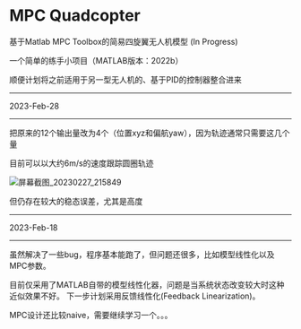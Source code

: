 # MPC Quadcopter
基于Matlab MPC Toolbox的简易四旋翼无人机模型 (In Progress)

一个简单的练手小项目（MATLAB版本：2022b）

顺便计划将之前适用于另一型无人机的、基于PID的控制器整合进来

---

2023-Feb-28

---

把原来的12个输出量改为4个（位置xyz和偏航yaw），因为轨迹通常只需要这几个量

目前可以以大约6m/s的速度跟踪圆圈轨迹

![屏幕截图_20230227_215849](https://user-images.githubusercontent.com/71893666/221734470-75dfc473-668a-49a3-a0ee-dac02ca09cd8.png)

但仍存在较大的稳态误差，尤其是高度

---

2023-Feb-18

---

虽然解决了一些bug，程序基本能跑了，但问题还很多，比如模型线性化以及MPC参数。

目前仅采用了MATLAB自带的模型线性化器，问题是当系统状态改变较大时这种近似效果不好。
下一步计划采用反馈线性化(Feedback Linearization)。

MPC设计还比较naive，需要继续学习一个。。。
